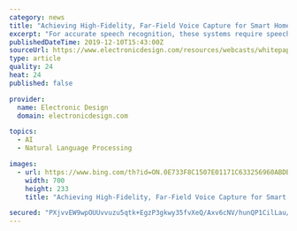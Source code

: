 ```yaml
---
category: news
title: "Achieving High-Fidelity, Far-Field Voice Capture for Smart Home Devices"
excerpt: "For accurate speech recognition, these systems require speech recordings with low noise and distortion. To achieve low noise and distortion, these systems use multi-channel, high performance signal chains for near- and far-field pick-up of voice commands, along with noise reduction algorithms. Moreover, these systems require good distortion ..."
publishedDateTime: 2019-12-10T15:43:00Z
sourceUrl: https://www.electronicdesign.com/resources/webcasts/whitepaper/21808953/achieving-highfidelity-farfield-voice-capture-for-smart-home-devices
type: article
quality: 24
heat: 24
published: false

provider:
  name: Electronic Design
  domain: electronicdesign.com

topics:
  - AI
  - Natural Language Processing

images:
  - url: https://www.bing.com/th?id=ON.0E733F8C1507E01171C633256960ABDB
    width: 700
    height: 233
    title: "Achieving High-Fidelity, Far-Field Voice Capture for Smart Home Devices"

secured: "PXjvvEW9wpOUUvvuzu5qtk+EgzP3gkwy35fvXeQ/Axv6cNV/hunQP1CilLau/sfJl+Aw8ni3s+Bc1MG2MqFeJeVdTl2M6u9vUhETOYtmLHT4A9cuKiqA/NdbHWN6XLIMPc4jivh/OrG9VDhmTDDUwJfbu6BpDZ47T7gnivjbcHW3gzDN0L7wtktczmG0Uxwn1Pm8nnWndFHUOgXJZWKuFHIC+CGwBJI6Gh0Z+pHm3sjxTiWv72mVeCLlXKPWifAXX2fkbCx8PZ8ScE4oDt5CSQ==;DRq5kBa7E3GPYn2IdJ7vMQ=="
---
```


